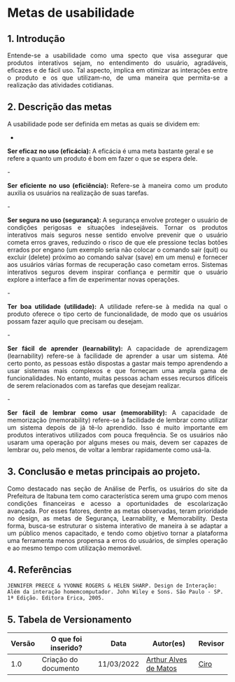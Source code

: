 # Metas de usabilidade

## 1. Introdução

<p align="justify">
Entende-se a usabilidade como uma specto que visa assegurar que produtos interativos sejam, no entendimento do usuário, agradáveis, eficazes e de fácil uso. Tal aspecto, implica em otimizar as interações entre o produto e os que utilizam-no, de uma maneira que permita-se a realização das atividades cotidianas.
</p>

## 2. Descrição das metas
<p align="justify">
A usabilidade pode ser definida em metas as quais se dividem em:
</p>

- <p align="justify">
<b>Ser eficaz no uso (eficácia): </b>
A eficácia é uma meta bastante geral e se refere a quanto um produto é bom em fazer o que se espera dele.
</p>
- <p align="justify">
<b>Ser eficiente no uso (eficiência): </b>
Refere-se à maneira como um produto auxilia os usuários na realização de suas tarefas.
</p>
- <p align="justify">
<b>Ser segura no uso (segurança): </b>
A segurança envolve proteger o usuário de condições perigosas e situações indesejáveis. Tornar os produtos interativos mais seguros nesse sentido envolve prevenir que o usuário cometa erros graves, reduzindo o risco de que ele pressione teclas botões errados por engano (um exemplo seria não colocar o comando sair (quit) ou excluir (delete) próximo ao comando salvar (save) em um menu) e fornecer aos usuários várias formas de recuperação caso cometam erros. Sistemas interativos seguros devem inspirar confiança e permitir que o usuário explore a interface a fim de experimentar novas operações.
</p>
- <p align="justify">
<b>Ter boa utilidade (utilidade): </b>
A utilidade refere-se à medida na qual o produto oferece o tipo certo de funcionalidade, de modo que os usuários possam fazer aquilo que precisam ou desejam. 
</p>
- <p align="justify">
<b>Ser fácil de aprender (learnability): </b>
A capacidade de aprendizagem (learnability) refere-se à facilidade de aprender a usar um sistema. Até certo
ponto, as pessoas estão dispostas a gastar mais tempo aprendendo a usar sistemas mais complexos e que forneçam uma ampla gama de funcionalidades. No entanto, muitas pessoas acham esses recursos difíceis de serem relacionados com as tarefas que desejam realizar.
</p>
- <p align="justify">
<b>Ser fácil de lembrar como usar (memorability): </b>
A capacidade de memorização (memorability) refere-se à facilidade de lembrar como utilizar um sistema depois de já tê-lo aprendido. Isso é muito importante em produtos interativos utilizados com pouca frequência. Se os usuários não usaram uma operação por alguns meses ou mais, devem ser capazes de lembrar ou, pelo menos, de voltar a lembrar rapidamente como usá-la.
</p>

## 3. Conclusão e metas principais ao projeto.
<p align="justify">
Como destacado nas seção de Análise de Perfis, os usuários do site da Prefeitura de Itabuna tem como característica serem uma grupo com menos condições financeiras e acesso a oportunidades de escolarização avançada. Por esses fatores, dentre as metas observadas, teram prioridade no design, as metas de Segurança, Learnability, e Memorability. Desta forma, busca-se estruturar o sistema interativo de maneira à se adaptar a um público menos capacitado, e tendo como objetivo tornar a plataforma uma ferramenta menos propensa a erros do usuários, de simples operação e ao mesmo tempo com utilização memorável.
</p>

## 4. Referências
    JENNIFER PREECE & YVONNE ROGERS & HELEN SHARP. Design de Interação: Além da interação homemcomputador. John Wiley e Sons. São Paulo - SP. 1ª Edição. Editora Erica, 2005.

## 5. Tabela de Versionamento
Versão |  O que foi inserido? | Data | Autor(es)| Revisor |
---- |----- | ---- | ---- | ---- |
1.0| Criação do documento |11/03/2022| [Arthur Alves de Matos](https://github.com/Arthur-Gaudium) | [Ciro](https://github.com/ciro-c) |